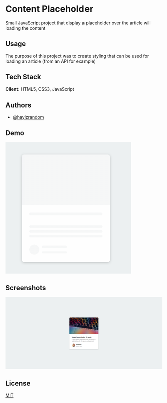 # Content Placeholder

Small JavaScript project that display a placeholder over the article will
loading the content

## Usage

The purpose of this project was to create styling that can be used for loading
an article (from an API for example)

## Tech Stack

**Client:** HTML5, CSS3, JavaScript

## Authors

- [@haylzrandom](https://www.github.com/haylzrandom)

## Demo

<img src="../../assets/gifs/content-placeholder.gif" alt="Content Placeholder Gif" width="400"  />

## Screenshots

<img src="../../assets/screenshots/Content-Placeholder.png" alt="Content Placeholder Screenshot" width="500" />

## License

[MIT](https://choosealicense.com/licenses/mit/)
